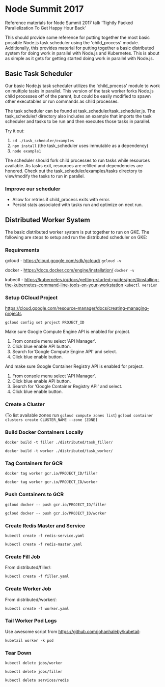 # Node Summit 2017
Reference materials for Node Summit 2017 talk 'Tightly Packed Parallelization To Get Happy Hour Back'

This should provide some reference for putting together the most basic possible Node.js task scheduler using the 'child_process' module. Additionally, this provides material for putting together a basic distributed system for doing work in parallel with Node.js and Kubernetes. This is about as simple as it gets for getting started doing work in parallel with Node.js.

## Basic Task Scheduler

Our basic Node.js task scheduler utilizes the 'child_process' module to work on multiple tasks in parallel. This version of the task worker forks Node.js child processes off of the parent, but could be easily modified to spawn other executables or run commands as child processes.

The task scheduler can be found at task_scheduler/task_scheduler.js. The task_scheduler/ directory also includes an example that imports the task scheduler and tasks to be run and then executes those tasks in parallel.

Try it out: 

1. `cd ./task_scheduler/examples`
2. `npm install` (the task_scheduler uses immutable as a dependency)
3. `node example1`

The scheduler should fork child processes to run tasks while resources available. As tasks exit, resources are refilled and dependencies are honored. Check out the task_scheduler/examples/tasks directory to view/modify the tasks to run in parallel.

### Improve our scheduler

* Allow for retries if child_process exits with error.
* Persist stats associated with tasks run and optimize on next run.

## Distributed Worker System

The basic distributed worker system is put together to run on GKE. The following are steps to setup and run the distributed scheduler on GKE:

### Requirements

gcloud - https://cloud.google.com/sdk/gcloud/
`gcloud -v`

docker - https://docs.docker.com/engine/installation/
`docker -v`

kubectl - https://kubernetes.io/docs/getting-started-guides/gce/#installing-the-kubernetes-command-line-tools-on-your-workstation
`kubectl version`

### Setup GCloud Project

https://cloud.google.com/resource-manager/docs/creating-managing-projects

`gcloud config set project PROJECT_ID`

Make sure Google Compute Engine API is enabled for project.

1. From console menu select 'API Manager'.
2. Click blue enable API button.
3. Search for'Google Compute Engine API' and select.
4. Click blue enable button.

And make sure Google Container Registry API is enabled for project.

1. From console menu select 'API Manager'.
2. Click blue enable API button.
3. Search for 'Google Container Registry API' and select.
4. Click blue enable button.

### Create a Cluster

(To list available zones run `gcloud compute zones list`)
`gcloud container clusters create CLUSTER_NAME --zone [ZONE]`

### Build Docker Containers Locally

`docker build -t filler ./distributed/task_filler/`

`docker build -t worker ./distributed/task_worker/`

### Tag Containers for GCR

`docker tag worker gcr.io/PROJECT_ID/filler`

`docker tag worker gcr.io/PROJECT_ID/worker`

### Push Containers to GCR

`gcloud docker -- push gcr.io/PROJECT_ID/filler`

`gcloud docker -- push gcr.io/PROJECT_ID/worker`

### Create Redis Master and Service

`kubectl create -f redis-service.yaml`

`kubectl create -f redis-master.yaml`

### Create Fill Job

From distributed/filler/:

`kubectl create -f filler.yaml`

### Create Worker Job

From distributed/worker/:

`kubectl create -f worker.yaml`

### Tail Worker Pod Logs

Use awesome script from https://github.com/johanhaleby/kubetail:

`kubetail worker -k pod`

### Tear Down

`kubectl delete jobs/worker`

`kubectl delete jobs/filler`

`kubectl delete services/redis`

